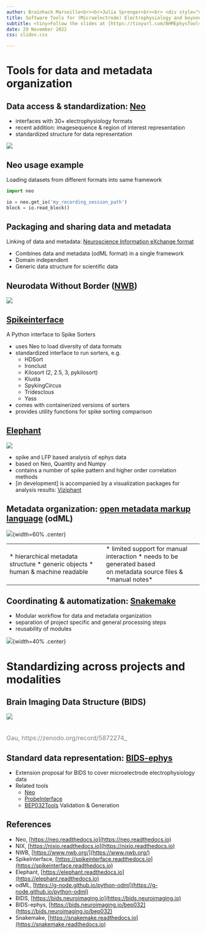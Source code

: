 ```yaml
---
author: Brainhack Marseille<br><br>Julia Sprenger<br><br> <div style="margin-top:100px; position:relative; float:right;"> ![](material/INT_logo.png){width=220px .left}</div><div style="margin-top:100px; position:relative; float:right;">![](material/logo_brainhack_blanc.jpg){width=550px .left}</div><br><br><br>
title: Software Tools for (Microelectrode) Electrophysiology and beyond ![](material/python.svg){height=80px}
subtitle: <tiny>Follow the slides at [https://tinyurl.com/BHMEphysTools](https://tinyurl.com/BHMEphysTools)</tiny>
date: 29 November 2022
css: slides.css

---
```


# Tools for data and metadata organization

## Data access & standardization: [Neo](https://neo.readthedocs.io/en/latest/)

- interfaces with 30+ electrophysiology formats
- recent addition: imagesequence & region of interest representation
- standardized structure for data representation

![](material/neo_ecosystem.svg)


## Neo usage example

  Loading datasets from different formats into same framework

  ```python
  import neo

  io = neo.get_io('my_recording_session_path')
  block = io.read_block()

  ```

## Packaging and sharing data and metadata

Linking of data and metadata: [Neuroscience Information eXchange format](https://nixio.readthedocs.io/en/latest/)

  - Combines data and metadata (odML format) in a single framework
  - Domain independent
  - Generic data structure for scientific data

## Neurodata Without Border ([NWB](www.nwb.org))

![](material/nwb_datatypes_overview.png)

## [Spikeinterface](https://spikeinterface.readthedocs.io)

A Python interface to Spike Sorters

- uses Neo to load diversity of data formats
- standardized interface to run sorters, e.g.
  - HDSort
  - Ironclust
  - Kilosort (2, 2.5, 3, pykilosort)
  - Klusta
  - SpykingCircus
  - Tridesclous
  - Yass
- comes with containerized versions of sorters
- provides utility functions for spike sorting comparison

## [Elephant](https://elephant.readthedocs.io)

![](material/elephant.png)

 - spike and LFP based analysis of ephys data
 - based on Neo, Quantity and Numpy
 - contains a number of spike pattern and higher order correlation methods
 - [in development] is accompanied by a visualization packages for analysis results: [Viziphant](https://viziphant.readthedocs.io)



## Metadata organization: [open metadata markup language](https://g-node.github.io/python-odml/) (odML)

  ![](material/odml.svg){width=60% .center}

<table><tr><td width="50%">
  * hierarchical metadata structure
  * generic objects
  * human & machine readable
</td><td width="50%">
  * limited support for manual interaction
  * needs to be generated based <br> on metadata source files & *manual notes*
  </td></table>




## Coordinating & automatization: [Snakemake](https://snakemake.readthedocs.io/en/stable/)

- Modular workflow for data and metadata organization
- separation of project specific and general processing steps
- reusability of modules

![](material/rulegraph_colored.svg){width=40% .center}



# Standardizing across projects and modalities

## Brain Imaging Data Structure (BIDS)

![](material/BIDS_overview.png)


<p style="margin-top:1cm;">
<font color="#808080" size="3">Gau, https://zenodo.org/record/5872274_ </font>
</p>


## Standard data representation: [BIDS-ephys](https://bids.neuroimaging.io/bep032)

  - Extension proposal for BIDS to cover microelectrode electrophysiology data
  - Related tools
    - [Neo](https://neo.readthedocs.io/en/latest/)
    - [ProbeInterface](https://probeinterface.readthedocs.io/en/main/)
    - [BEP032Tools](https://github.com/INT-NIT/BEP032tools) Validation & Generation


## References

- Neo, [https://neo.readthedocs.io](https://neo.readthedocs.io)
- NIX, [https://nixio.readthedocs.io](https://nixio.readthedocs.io)
- NWB, [https://www.nwb.org/](https://www.nwb.org/)
- SpikeInterface, [https://spikeinterface.readthedocs.io](https://spikeinterface.readthedocs.io)
- Elephant, [https://elephant.readthedocs.io](https://elephant.readthedocs.io)
- odML, [https://g-node.github.io/python-odml](https://g-node.github.io/python-odml)
- BIDS, [https://bids.neuroimaging.io](https://bids.neuroimaging.io)
- BIDS-ephys, [https://bids.neuroimaging.io/bep032](https://bids.neuroimaging.io/bep032)
- Snakemake, [https://snakemake.readthedocs.io](https://snakemake.readthedocs.io)
